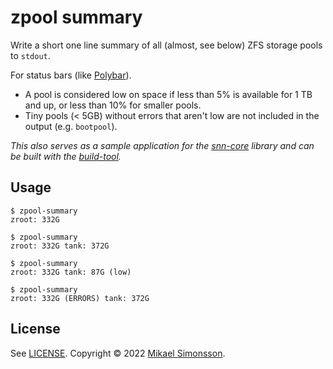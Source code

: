 # zpool summary

Write a short one line summary of all (almost, see below) ZFS storage pools to `stdout`.

For status bars (like [Polybar](https://github.com/polybar/polybar)).

 * A pool is considered low on space if less than 5% is available for 1 TB and up, or less than 10% for smaller pools.
 * Tiny pools (< 5GB) without errors that aren't low are not included in the output (e.g. `bootpool`).

_This also serves as a sample application for the [snn-core][snncore] library and can be built with the [build-tool][buildtool]._


## Usage

```console
$ zpool-summary
zroot: 332G
```

```console
$ zpool-summary
zroot: 332G tank: 372G
```

```console
$ zpool-summary
zroot: 332G tank: 87G (low)
```

```console
$ zpool-summary
zroot: 332G (ERRORS) tank: 372G
```


## License

See [LICENSE](LICENSE). Copyright © 2022 [Mikael Simonsson](https://mikaelsimonsson.com).


[buildtool]: https://github.com/snncpp/build-tool
[snncore]: https://github.com/snncpp/snn-core
